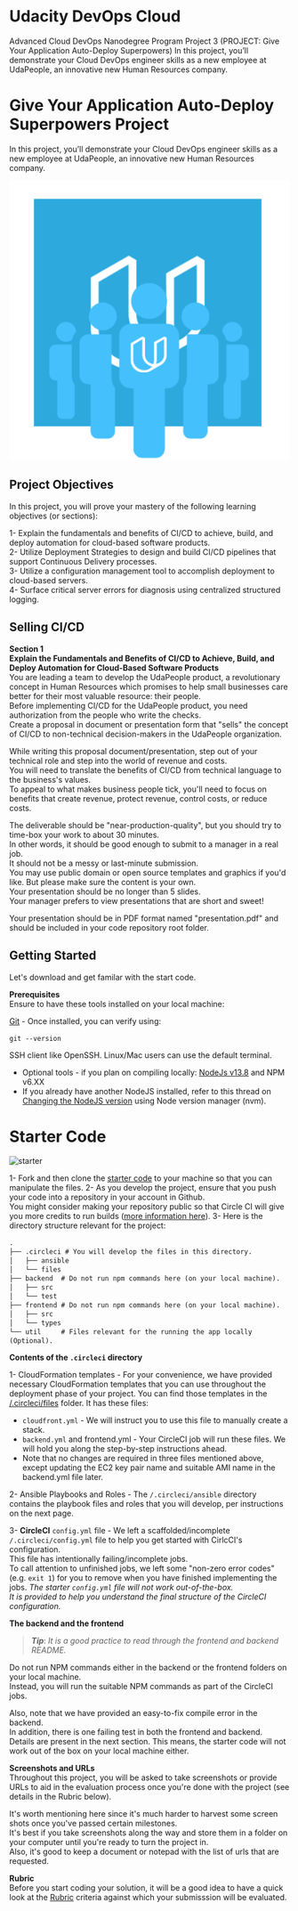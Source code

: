 # Udacity DevOps Cloud
Advanced Cloud DevOps Nanodegree Program Project 3 (PROJECT: Give Your Application Auto-Deploy Superpowers) In this project, you’ll demonstrate your Cloud DevOps engineer skills as a new employee at UdaPeople, an innovative new Human Resources company.  




# Give Your Application Auto-Deploy Superpowers Project
In this project, you’ll demonstrate your Cloud DevOps engineer skills as a new employee at UdaPeople, an innovative new Human Resources company.  

![Give Your Application Auto-Deploy Superpowers](./udapeople.png)   

## Project Objectives

In this project, you will prove your mastery of the following learning objectives (or sections):

1- Explain the fundamentals and benefits of CI/CD to achieve, build, and deploy automation for cloud-based software products.  
2- Utilize Deployment Strategies to design and build CI/CD pipelines that support Continuous Delivery processes.  
3- Utilize a configuration management tool to accomplish deployment to cloud-based servers.  
4- Surface critical server errors for diagnosis using centralized structured logging.  

## Selling CI/CD  


**Section 1  
Explain the Fundamentals and Benefits of CI/CD to Achieve, Build, and Deploy Automation for Cloud-Based Software Products**  
You are leading a team to develop the UdaPeople product, a revolutionary concept in Human Resources which promises to help small businesses care better for their most valuable resource: their people.  
Before implementing CI/CD for the UdaPeople product, you need authorization from the people who write the checks.  
Create a proposal in document or presentation form that "sells" the concept of CI/CD to non-technical decision-makers in the UdaPeople organization.

While writing this proposal document/presentation, step out of your technical role and step into the world of revenue and costs.  
You will need to translate the benefits of CI/CD from technical language to the business's values.  
To appeal to what makes business people tick, you'll need to focus on benefits that create revenue, protect revenue, control costs, or reduce costs.

The deliverable should be "near-production-quality", but you should try to time-box your work to about 30 minutes.  
In other words, it should be good enough to submit to a manager in a real job.  
It should not be a messy or last-minute submission.  
You may use public domain or open source templates and graphics if you'd like. But please make sure the content is your own.  
Your presentation should be no longer than 5 slides.  
Your manager prefers to view presentations that are short and sweet!

Your presentation should be in PDF format named "presentation.pdf" and should be included in your code repository root folder.

## Getting Started
Let's download and get familar with the start code.

**Prerequisites**  
Ensure to have these tools installed on your local machine:

[Git](https://git-scm.com/downloads) - Once installed, you can verify using:
```
git --version
```
SSH client like OpenSSH. Linux/Mac users can use the default terminal.
  * Optional tools - if you plan on compiling locally:
[NodeJs v13.8](https://nodejs.org/en/download/releases/) and NPM v6.XX
  * If you already have another NodeJS installed, refer to this thread on [Changing the NodeJS version](https://stackoverflow.com/questions/7718313/how-to-change-to-an-older-version-of-node-js) using Node version manager (nvm).
# Starter Code  

![starter](https://www.youtube.com/embed/ODLIAe28OJk)

1- Fork and then clone the [starter code](https://github.com/udacity/cdond-c3-projectstarter) to your machine so that you can manipulate the files.
2- As you develop the project, ensure that you push your code into a repository in your account in Github.  
You might consider making your repository public so that Circle CI will give you more credits to run builds ([more information here](https://circleci.com/open-source/)).
3- Here is the directory structure relevant for the project:
```
.
├── .circleci # You will develop the files in this directory. 
│   ├── ansible
│   └── files
├── backend  # Do not run npm commands here (on your local machine). 
│   ├── src
│   └── test
├── frontend # Do not run npm commands here (on your local machine). 
│   ├── src
│   └── types
└── util     # Files relevant for the running the app locally (Optional).
```


**Contents of the `.circleci` directory** 

1- CloudFormation templates - For your convenience, we have provided necessary CloudFormation templates that you can use throughout the deployment phase of your project. You can find those templates in the [/.circleci/files](https://github.com/udacity/cdond-c3-projectstarter/tree/master/.circleci/files) folder. It has these files:

  * `cloudfront.yml` - We will instruct you to use this file to manually create a stack.
  * `backend.yml` and frontend.yml - Your CircleCI job will run these files. We will hold you along the step-by-step instructions ahead.
  * Note that no changes are required in three files mentioned above, except updating the EC2 key pair name and suitable AMI name in the backend.yml file later.  

2- Ansible Playbooks and Roles - The `/.circleci/ansible` directory contains the playbook files and roles that you will develop, per instructions on the next page.  

3- **CircleCI** `config.yml` file - We left a scaffolded/incomplete `/.circleci/config.yml` file to help you get started with CirlcCI's configuration.  
This file has intentionally failing/incomplete jobs.  
To call attention to unfinished jobs, we left some "non-zero error codes" (e.g. `exit 1`) for you to remove when you have finished implementing the jobs.
*The starter `config.yml` file will not work out-of-the-box.  
It is provided to help you understand the final structure of the CircleCI configuration.*


**The backend and the frontend**   
>***Tip***: *It is a good practice to read through the frontend and backend README.*

Do not run NPM commands either in the backend or the frontend folders on your local machine.  
Instead, you will run the suitable NPM commands as part of the CircleCI jobs.

Also, note that we have provided an easy-to-fix compile error in the backend.  
In addition, there is one failing test in both the frontend and backend.  
Details are present in the next section. This means, the starter code will not work out of the box on your local machine either.


**Screenshots and URLs**   
Throughout this project, you will be asked to take screenshots or provide URLs to aid in the evaluation process once you're done with the project (see details in the Rubric below).

It's worth mentioning here since it's much harder to harvest some screen shots once you've passed certain milestones.  
It's best if you take screenshots along the way and store them in a folder on your computer until you're ready to turn the project in.  
Also, it's good to keep a document or notepad with the list of urls that are requested.


**Rubric**  
Before you start coding your solution, it will be a good idea to have a quick look at the [Rubric]() criteria against which your submisssion will be evaluated.

